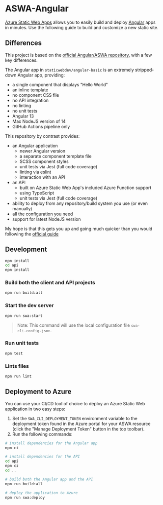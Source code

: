 # ASWA-Angular

[Azure Static Web Apps](https://docs.microsoft.com/azure/static-web-apps/overview) allows you to easily build and deploy [Angular](https://angular.io/) apps in minutes. Use the following guide to build and customize a new static site.

## Differences

This project is based on the [official Angular/ASWA repository](https://github.com/staticwebdev/angular-basic), with a few key differences.

The Angular app in `staticwebdev/angular-basic` is an extremely stripped-down Angular app, providing:

* a single component that displays "Hello World"
* an inline template
* no component CSS file
* no API integration
* no linting
* no unit tests
* Angular 13
* Max NodeJS version of 14
* GitHub Actions pipeline only

This repository by contrast provides: 

* an Angular application
  * newer Angular version
  * a separate component template file
  * SCSS component styles
  * unit tests via Jest (full code coverage)
  * linting via eslint
  * interaction with an API
* an API 
  * built on Azure Static Web App's included Azure Function support
  * using TypeScript
  * unit tests via Jest (full code coverage)
* ability to deploy from any repository/build system you use (or even manually)
* all the configuration you need
* support for latest NodeJS version

My hope is that this gets you up and going much quicker than you would following the 
[official guide](https://learn.microsoft.com/en-us/azure/static-web-apps/getting-started?tabs=angular)

## Development

```bash
npm install
cd api
npm install
```

### Build both the client and API projects

```bash
npm run build:all
```

### Start the dev server

```bash
npm run swa:start
```

> Note: This command will use the local configuration file `swa-cli.config.json`.

### Run unit tests

```bash
npm test
```

### Lints files

```bash
npm run lint
```

## Deployment to Azure

You can use your CI/CD tool of choice to deploy an Azure Static Web application in two easy steps:

1. Set the `SWA_CLI_DEPLOYMENT_TOKEN` environment variable to the deployment token found in the Azure portal for your
   ASWA resource (click the "Manage Deployment Token" button in the top toolbar).
2. Run the following commands:
  ```bash
  # install dependencies for the Angular app
  npm ci
  
  # install dependencies for the API
  cd api
  npm ci
  cd ..
  
  # build both the Angular app and the API
  npm run build:all
  
  # deploy the application to Azure
  npm run swa:deploy
  ```
